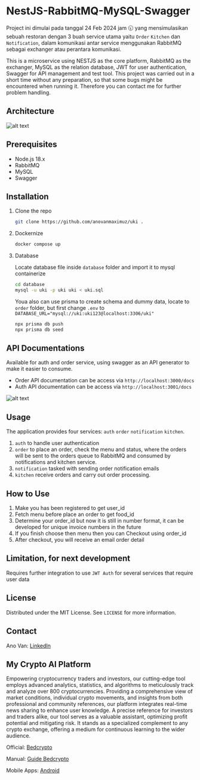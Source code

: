 # NestJS-RabbitMQ-MySQL-Swagger

Project ini dimulai pada tanggal 24 Feb 2024 jam 🕤 yang mensimulasikan sebuah restoran dengan 3 buah service utama yaitu `Order` `Kitchen` dan `Notification`, dalam komunikasi antar service menggunakan RabbitMQ sebagai exchanger atau perantara komunikasi.

This is a microservice using NESTJS as the core platform, RabbitMQ as the exchanger, MySQL as the relation database, JWT for user authentication, Swagger for API management and test tool. This project was carried out in a short time without any preparation, so that some bugs might be encountered when running it. Therefore you can contact me for further problem handling.


## Architecture

![alt text](https://github.com/anovanmaximuz/uki/blob/master/img/skema.png?raw=true)

## Prerequisites

- Node.js 18.x
- RabbitMQ
- MySQL
- Swagger

## Installation

1. Clone the repo

   ```sh
   git clone https://github.com/anovanmaximuz/uki .
   ```

2. Dockernize
   ```sh
   docker compose up
   ```

3. Database

   Locate database file inside `database` folder and import it to mysql containerize
   ``` sh
   cd database
   mysql -u uki -p uki uki < uki.sql
   ```
   Youa also can use prisma to create schema and dummy data, locate to `order` folder, but first change `.env` to `DATABASE_URL="mysql://uki:uki123@localhost:3306/uki"`
   ```sh
   npx prisma db push
   npx prisma db seed
   ```
## API Documentations
Available for auth and order service, using swagger as an API generator to make it easier to consume.
- Order API documentation can be access via `http://localhost:3000/docs`
- Auth API documentation can be access via `http://localhost:3001/docs`

![alt text](https://github.com/anovanmaximuz/uki/blob/master/img/swagger.png?raw=true)
 

## Usage

The application provides four services: `auth` `order` `notification` `kitchen`.
1. `auth` to handle user authentication
2. `order` to place an order, check the menu and status, where the orders will be sent to the orders queue to RabbitMQ and consumed by notifications and kitchen service.
3. `notification` tasked with sending order notification emails
4. `kitchen` receive orders and carry out order processing. 

## How to Use
1. Make you has been registered to get user_id
2. Fetch menu before place an order to get food_id
3. Determine your order_id but now it is still in number format, it can be developed for unique invoice numbers in the future
4. If you finish choose then menu then you can Checkout using order_id
5. After checkout, you will receive an email order detail

## Limitation,  for next development

Requires further integration to use `JWT Auth` for several services that require user data

## License

Distributed under the MIT License. See `LICENSE` for more information.

<!-- CONTACT -->

## Contact

Ano Van: [LinkedIn](https://www.linkedin.com/in/anovan/)

## My Crypto AI Platform
Empowering cryptocurrency traders and investors, our cutting-edge tool employs advanced analytics, statistics, and algorithms to meticulously track and analyze over 800 cryptocurrencies. Providing a comprehensive view of market conditions, individual crypto movements, and insights from both professional and community references, our platform integrates real-time news sharing to enhance user knowledge. A precise reference for investors and traders alike, our tool serves as a valuable assistant, optimizing profit potential and mitigating risk. It stands as a specialized complement to any crypto exchange, offering a medium for continuous learning to the wider audience.

Official: [Bedcrypto](https://bedcrypto.com/)

Manual: [Guide Bedcrypto](https://guide.bedcrypto.com/)

Mobile Apps: [Android](https://play.google.com/store/apps/details?id=com.planet.signal)

